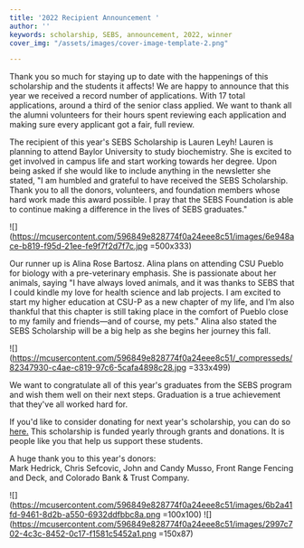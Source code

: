 ```yaml
---
title: '2022 Recipient Announcement '
author: ''
keywords: scholarship, SEBS, announcement, 2022, winner
cover_img: "/assets/images/cover-image-template-2.png"

---
```

Thank you so much for staying up to date with the happenings of this scholarship and the students it affects! We are happy to announce that this year we received a record number of applications. With 17 total applications, around a third of the senior class applied. We want to thank all the alumni volunteers for their hours spent reviewing each application and making sure every applicant got a fair, full review.   
  
The recipient of this year's SEBS Scholarship is Lauren Leyh! Lauren is planning to attend Baylor University to study biochemistry. She is excited to get involved in campus life and start working towards her degree. Upon being asked if she would like to include anything in the newsletter she stated, "I am humbled and grateful to have received the SEBS Scholarship. Thank you to all the donors, volunteers, and foundation members whose hard work made this award possible. I pray that the SEBS Foundation is able to continue making a difference in the lives of SEBS graduates."

![](https://mcusercontent.com/596849e828774f0a24eee8c51/images/6e948ace-b819-f95d-21ee-fe9f7f2d7f7c.jpg =500x333)

  
Our runner up is Alina Rose Bartosz. Alina plans on attending CSU Pueblo for biology with a pre-veterinary emphasis. She is passionate about her animals, saying "I have always loved animals, and it was thanks to SEBS that I could kindle my love for health science and lab projects. I am excited to start my higher education at CSU-P as a new chapter of my life, and I’m also thankful that this chapter is still taking place in the comfort of Pueblo close to my family and friends—and of course, my pets." Alina also stated the SEBS Scholarship will be a big help as she begins her journey this fall.

![](https://mcusercontent.com/596849e828774f0a24eee8c51/_compresseds/82347930-c4ae-c819-97c6-5cafa4898c28.jpg =333x499)

  
We want to congratulate all of this year's graduates from the SEBS program and wish them well on their next steps. Graduation is a true achievement that they've all worked hard for.   
  
If you'd like to consider donating for next year's scholarship, you can do so [here.](https://sebsscholarship.org/#section-donate) This scholarship is funded yearly through grants and donations. It is people like you that help us support these students.   
  
A huge thank you to this year's donors:   
Mark Hedrick, Chris Sefcovic, John and Candy Musso, Front Range Fencing and Deck, and Colorado Bank & Trust Company.

![](https://mcusercontent.com/596849e828774f0a24eee8c51/images/6b2a41fd-9461-8d2b-a550-6932ddfbbc8a.png =100x100) ![](https://mcusercontent.com/596849e828774f0a24eee8c51/images/2997c702-4c3c-8452-0c17-f1581c5452a1.png =150x87)